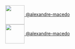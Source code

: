 <a href=https://gitlab.com/alexandre-macedo>
  <img valign="middle" src="https://about.gitlab.com/images/press/logo/png/gitlab-logo-gray-stacked-rgb.png" width="60">
  <span>@alexandre-macedo</span>
</a>

</br>
<a href=https://github.com/alexandre-macedo>
  <img valign="middle" src="https://pngimg.com/uploads/github/github_PNG20.png" width="60">
  <span>@alexandre-macedo</span>
</a>
